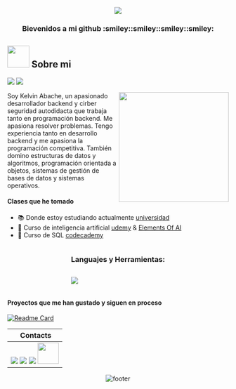 <!-- GIF HEADER -->
<p align="center">
<img src="https://i.pinimg.com/736x/95/7a/f5/957af5e5b16d038043dccc0a0d5daf4d.jpg">  
</p>
<h3 align="center"> Bievenidos a mi github :smiley::smiley::smiley::smiley:</h3>

<!-- BREVE DESCRIPCION -->
## <picture><img src = "https://github.com/7oSkaaa/7oSkaaa/blob/main/Images/about_me.gif?raw=true" width = 50px></picture> Sobre mi
<!-- VISTAS DEL PERFIL -->
<p> 
  <img src="https://komarev.com/ghpvc/?username=andermendoza&label=Profile%20views&color=0e75b6&style=flat"/> 
  <img src="https://img.shields.io/badge/Focus-Backend%20Development-dodgerblue" />
</p>
</p>

<picture><img align="right" src="https://github.com/7oSkaaa/7oSkaaa/blob/main/Images/Right_Side.gif?raw=true" width = 250px></picture>

Soy Kelvin Abache, un apasionado desarrollador backend y cirber seguridad autodidacta que trabaja tanto en programación backend. Me apasiona resolver problemas. Tengo experiencia tanto en desarrollo backend  y me apasiona la programación competitiva. También domino estructuras de datos y algoritmos, programación orientada a objetos, sistemas de gestión de bases de datos y sistemas operativos.



<h4>Clases que he tomado</h4>

- 📚 Donde estoy estudiando actualmente [universidad](http://www.unefa.edu.ve/)
- :orange_book: Curso de inteligencia artificial [udemy](https://www.udemy.com/) & [Elements Of AI](https://www.elementsofai.com/es/)
- :closed_book: Curso de SQL [codecademy](https://www.codecademy.com/search?query=sql&fromPrevSearch=7b6833c8-4bde-4179-9a11-70c41bd0b3e7)
  
<!-- LENGUAJES Y HERRAMIENTAS -->
<div style="display:grid;align-items:center;justify-content:center">
<h3>Languajes y Herramientas:</h3>
  <p>
  <a href="https://skillicons.dev">
    <img src="https://skillicons.dev/icons?i=git,js,py,fastapi,bash,nodejs,npm,mysql,linux" />
  </a>
  </p>
</div>


<h4>Proyectos que me han gustado y siguen en proceso</h4>

[![Readme Card](https://github-readme-stats.vercel.app/api/pin/?username=kelvinbache&repo=segurity)](https://github.com/Kelvinbache/segurity)

<div align="center">
  
|‎ ‎ ‎ ‎ Contacts‎ ‎ ‎ ‎ |
| ----------|
| <a href="kelvinabache12@gmail.com"> <img src="https://skillicons.dev/icons?i=gmail"/></a> <a href="https://www.instagram.com/tegnoword?igsh=MXU3OW50OWZ4cmMzeg=="> <img src="https://skillicons.dev/icons?i=instagram"/></a> <a href="https://www.linkedin.com/in/kelvin-abache-50668a234?lipi=urn%3Ali%3Apage%3Ad_flagship3_profile_view_base_contact_details%3BdcIV1JO7QbqSGMAvqJnayg%3D%3D"> <img src="https://skillicons.dev/icons?i=linkedin"/></a> <a href="http://www.youtube.com/@tegnoword"> <img src="https://img.icons8.com/color/48/000000/youtube-play.png" style="height: 3rem"/>  </a>| 

</div>

<div align="center">
  <img src="https://capsule-render.vercel.app/api?color=0:1408d0,50:0860d0,100:08c4d0&height=100&section=footer&fontSize=30&type=waving&fontColor=fefefe"
  alt="footer" />
</div>
